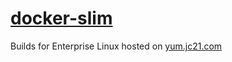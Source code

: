 # [docker-slim](https://github.com/docker-slim/docker-slim)

Builds for Enterprise Linux hosted on [yum.jc21.com](https://yum.jc21.com)


